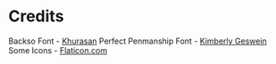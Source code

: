 # Credits
Backso Font - [Khurasan](https://www.behance.net/khurasan)
Perfect Penmanship Font - [Kimberly Geswein](https://kimberlygeswein.com/)
Some Icons - [Flaticon.com](https://www.flaticon.com/uicons)